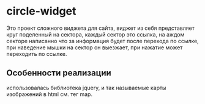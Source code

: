 # circle-widget

Это проект сложного виджета для сайта, виджет из себя представляет круг поделенный на сектора, каждый сектор это ссылка, на аждом секторе написанно что за информация будет после перехода по ссылке, при наведение мышки на сектор он выезжает, при нажатие может переходить по ссылке.



## Особенности реализации 
использовалась библиотека jquery, и так называемые карты изображений в html см. тег map.
